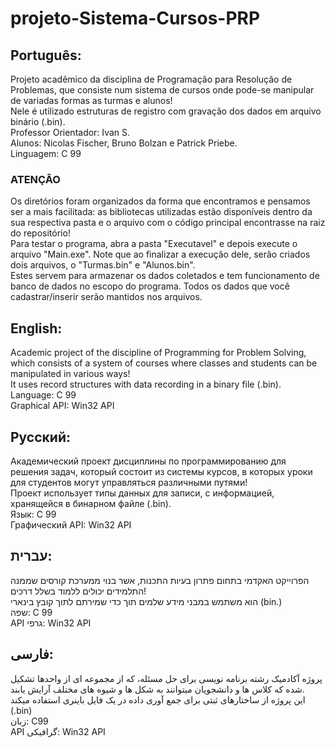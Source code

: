 # projeto-Sistema-Cursos-PRP

## Português:
Projeto acadêmico da disciplina de Programação para Resolução de Problemas, que consiste num sistema de cursos onde pode-se manipular de variadas formas as turmas e alunos!  
Nele é utilizado estruturas de registro com gravação dos dados em arquivo binário (.bin).  
Professor Orientador: Ivan S.  
Alunos: Nicolas Fischer, Bruno Bolzan e Patrick Priebe.  
Linguagem: C 99  
### ATENÇÃO 
Os diretórios foram organizados da forma que encontramos e pensamos ser a mais facilitada: as bibliotecas utilizadas estão disponíveis dentro da sua respectiva pasta e o arquivo com o código principal encontrasse na raiz do repositório!  
Para testar o programa, abra a pasta "Executavel" e depois execute o arquivo "Main.exe". Note que ao finalizar a execução dele, serão criados dois arquivos, o "Turmas.bin" e "Alunos.bin".  
Estes servem para armazenar os dados coletados e tem funcionamento de banco de dados no escopo do programa. Todos os dados que você cadastrar/inserir serão mantidos nos arquivos.  

## English:
Academic project of the discipline of Programming for Problem Solving, which consists of a system of courses where classes and students can be manipulated in various ways!  
It uses record structures with data recording in a binary file (.bin).  
Language: C 99  
Graphical API: Win32 API  

## Русский:
Академический проект дисциплины по программированию для решения задач, который состоит из системы курсов, в которых уроки для студентов могут управляться различными путями!  
Проект использует типы данных для записи, с информацией, хранящейся в бинарном файле (.bin).  
Язык: С 99  
Графический API: Win32 API  

## עברית:
הפרוייקט האקדמי בתחום פתרון בעיות התכנות, אשר בנוי ממערכת קורסים שממנה התלמידים יכולים ללמוד בשלל דרכים!   
הוא משתמש  במבני מידע שלמים תוך כדי שמירתם לתוך קובץ בינארי (bin.)  
שפה: C 99  
API גרפי: Win32 API  

## فارسی: 
پروژه آکادمیک رشته برنامه نویسی برای حل مسئله، که از مجموعه ای از واحدها تشکیل شده که کلاس ها و دانشجویان میتوانند به شکل ها و شیوه های مختلف آرایش یابند.  
این پروژه از ساختارهای ثبتی برای جمع آوری داده در یک فایل باینری استفاده میکند (.bin)  
زبان: C99  
API گرافیکی: Win32 API  
